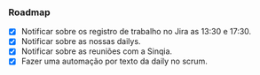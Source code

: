 ### Roadmap

- [x] Notificar sobre os registro de trabalho no Jira as 13:30 e 17:30.
- [x] Notificar sobre as nossas dailys.
- [x] Notificar sobre as reuniões com a Sinqia.
- [x] Fazer uma automação por texto da daily no scrum.
